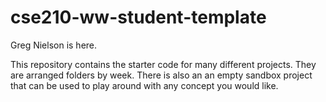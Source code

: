 # cse210-ww-student-template

Greg Nielson is here.

This repository contains the starter code for many different projects. They are arranged folders by week. There is also an an empty sandbox project that can be used to play around with any concept you would like.
